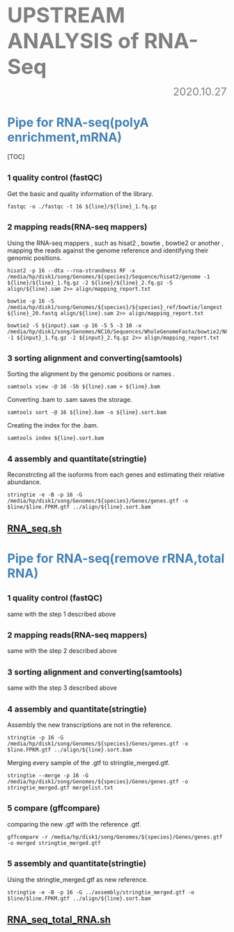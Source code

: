 **<font color="grey"><font size=40>UPSTREAM ANALYSIS of RNA-Seq </font></font>**
<font size=5><font color="grey"><p align="right">2020.10.27</p></font></font>
# <font color="steelblue">Pipe for RNA-seq(polyA enrichment,mRNA) </font>

[TOC]

##  <font size=4>1   quality control (fastQC)</font>
Get the basic and quality information of the library.
```
fastqc -o ./fastqc -t 16 ${line}/${line}_1.fq.gz
```
##  <font size=4>2   mapping reads(RNA-seq mappers)</font>
Using the RNA-seq mappers , such as hisat2 , bowtie , bowtie2 or another , mapping the reads against the genome reference and identifying their genomic positions.
```
hisat2 -p 16 --dta --rna-strandness RF -x /media/hp/disk1/song/Genomes/${species}/Sequence/hisat2/genome -1 ${line}/${line}_1.fq.gz -2 ${line}/${line}_2.fq.gz -S align/${line}.sam 2>> align/mapping_report.txt
```
```
bowtie -p 16 -S /media/hp/disk1/song/Genomes/${species}/${species}_ref/bowtie/longest ${line}_20.fastq align/${line}.sam 2>> align/mapping_report.txt
```
```
bowtie2 -S ${input}.sam -p 16 -5 5 -3 10 -x /media/hp/disk1/song/Genomes/NC10/Sequences/WholeGenomeFasta/bowtie2/NC10 -1 ${input}_1.fq.gz -2 ${input}_2.fq.gz 2>> align/mapping_report.txt
```
##  <font size=4>3   sorting alignment and converting(samtools)</font>
Sorting the alignment by the genomic positions or names .
```
samtools view -@ 16 -Sb ${line}.sam > ${line}.bam
```
Converting .bam to .sam saves the storage.
```stringtie -e -B -p 16 -G /media/hp/disk1/song/Genomes/${species}/Genes/genes.gtf -o $line/$line.FPKM.gtf ../align/${line}.sort.bam
samtools sort -@ 16 ${line}.bam -o ${line}.sort.bam
```
Creating the index for the .bam.
```
samtools index ${line}.sort.bam
```
##  <font size=4>4   assembly and quantitate(stringtie)</font>
Reconstrcting all the isoforms from each genes and estimating their relative abundance.
```
stringtie -e -B -p 16 -G /media/hp/disk1/song/Genomes/${species}/Genes/genes.gtf -o $line/$line.FPKM.gtf ../align/${line}.sort.bam
```
## [RNA_seq.sh](https://github.com/asuang/RNA_seq/blob/master/RNA_seq.sh)

# <font color="steelblue">Pipe for RNA-seq(remove rRNA,total RNA) </font>
##  <font size=4>1   quality control (fastQC)</font>
 same with the step 1 described above
##  <font size=4>2   mapping reads(RNA-seq mappers)</font>
same with the step 2 described above
##  <font size=4>3   sorting alignment and converting(samtools)</font>
same with the step 3 described above
##  <font size=4>4   assembly and quantitate(stringtie)</font>
Assembly the new transcriptions are not in the reference.
```
stringtie -p 16 -G /media/hp/disk1/song/Genomes/${species}/Genes/genes.gtf -o $line.FPKM.gtf ../align/${line}.sort.bam
```
Merging every sample of the  .gtf to stringtie_merged.gtf.
```
stringtie --merge -p 16 -G /media/hp/disk1/song/Genomes/${species}/Genes/genes.gtf -o stringtie_merged.gtf mergelist.txt
```
##  <font size=4>5   compare (gffcompare)</font>
comparing the new .gtf with the reference .gtf.
```
gffcompare -r /media/hp/disk1/song/Genomes/${species}/Genes/genes.gtf -o merged stringtie_merged.gtf
```
##  <font size=4>5  assembly and quantitate(stringtie)</font>
Using the stringtie_merged.gtf as new reference.
```
stringtie -e -B -p 16 -G ../assembly/stringtie_merged.gtf -o $line/$line.FPKM.gtf ../align/${line}.sort.bam	
```

## [RNA_seq_total_RNA.sh](https://github.com/asuang/RNA_seq/blob/master/RNA_seq_total_RNA.sh)
